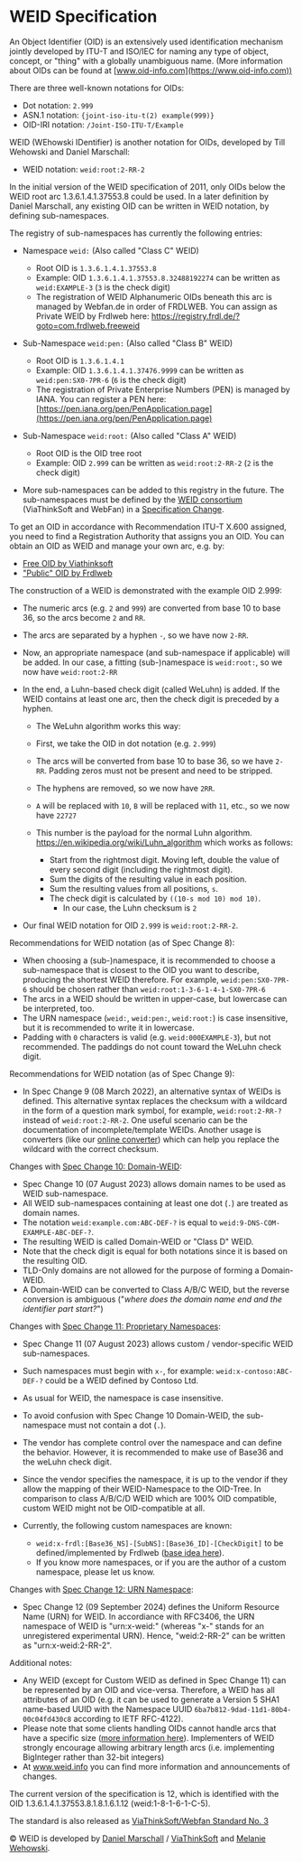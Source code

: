 # WEID Specification

An Object Identifier (OID) is an extensively used identification mechanism jointly developed by ITU-T and ISO/IEC for naming any type of object, concept, or "thing" with a globally unambiguous name. (More information about OIDs can be found at [www.oid-info.com](https://www.oid-info.com))

There are three well-known notations for OIDs:

- Dot notation: `2.999`
- ASN.1 notation: `{joint-iso-itu-t(2) example(999)}`
- OID-IRI notation: `/Joint-ISO-ITU-T/Example`

WEID (WEhowski IDentifier) is another notation for OIDs, developed by Till Wehowski and Daniel Marschall:

- WEID notation: `weid:root:2-RR-2`

In the initial version of the WEID specification of 2011, only OIDs below the WEID root arc 1.3.6.1.4.1.37553.8 could be used. In a later definition by Daniel Marschall, any existing OID can be written in WEID notation, by defining sub-namespaces.

The registry of sub-namespaces has currently the following entries:

* Namespace `weid:` (Also called "Class C" WEID)
  * Root OID is `1.3.6.1.4.1.37553.8`
  * Example: OID `1.3.6.1.4.1.37553.8.32488192274` can be written as `weid:EXAMPLE-3` (`3` is the check digit)
  * The registration of WEID Alphanumeric OIDs beneath this arc is managed by Webfan.de in order of FRDLWEB. You can assign as Private WEID by Frdlweb here: https://registry.frdl.de/?goto=com.frdlweb.freeweid


* Sub-Namespace `weid:pen:` (Also called "Class B" WEID)
  * Root OID is `1.3.6.1.4.1`
  * Example: OID `1.3.6.1.4.1.37476.9999` can be written as `weid:pen:SX0-7PR-6` (`6` is the check digit)
  * The registration of Private Enterprise Numbers (PEN) is managed by IANA. You can register a PEN here: 
    [https://pen.iana.org/pen/PenApplication.page](https://pen.iana.org/pen/PenApplication.page)


* Sub-Namespace `weid:root:` (Also called "Class A" WEID)
  * Root OID is the OID tree root
  * Example: OID `2.999` can be written as `weid:root:2-RR-2` (`2` is the check digit)


* More sub-namespaces can be added to this registry in the future. The sub-namespaces must be defined by the [WEID consortium](https://www.startforum.de/s/weid/) (ViaThinkSoft and WebFan) in a [Specification Change](https://registry.frdl.de/?goto=oid%3A1.3.6.1.4.1.37553.8.1.8.1.6.1).



To get an OID in accordance with Recommendation ITU-T X.600 assigned, you need to find a Registration Authority that assigns you an OID. You can obtain an OID as WEID and manage your own arc, e.g. by:

  * [Free OID by Viathinksoft](https://hosted.oidplus.com/viathinksoft/?goto=oidplus%3Acom.viathinksoft.freeoid)
  * ["Public" OID by Frdlweb](https://registry.frdl.de/?goto=oidplus%3Acom.viathinksoft.freeoid)


The construction of a WEID is demonstrated with the example OID 2.999:

- The numeric arcs (e.g. `2` and `999`) are converted from base 10 to base 36, so the arcs become `2` and `RR`.
- The arcs are separated by a hyphen `-`, so we have now `2-RR`.
- Now, an appropriate namespace (and sub-namespace if applicable) will be added. In our case, a fitting (sub-)namespace is `weid:root:`, so we now have `weid:root:2-RR`
- In the end, a Luhn-based check digit (called WeLuhn) is added. If the WEID contains at least one arc, then the check digit is preceded by a hyphen.

  * The WeLuhn algorithm works this way:
  * First, we take the OID in dot notation (e.g. `2.999`)
  * The arcs will be converted from base 10 to base 36, so we have `2-RR`. Padding zeros must not be present and need to be stripped.
  * The hyphens are removed, so we now have `2RR`.
  * `A` will be replaced with `10`, `B` will be replaced with `11`, etc., so we now have `22727`
  * This number is the payload for the normal Luhn algorithm. https://en.wikipedia.org/wiki/Luhn_algorithm which works as follows:

    * Start from the rightmost digit. Moving left, double the value of every second digit (including the rightmost digit).
    * Sum the digits of the resulting value in each position.
    * Sum the resulting values from all positions, `s`.
    * The check digit is calculated by `((10-s mod 10) mod 10)`.
       * In our case, the Luhn checksum is `2`
- Our final WEID notation for OID `2.999` is `weid:root:2-RR-2`.

Recommendations for WEID notation (as of Spec Change 8):

* When choosing a (sub-)namespace, it is recommended to choose a sub-namespace that is closest to the OID you want to describe, producing the shortest WEID therefore. For example, `weid:pen:SX0-7PR-6` should be chosen rather than `weid:root:1-3-6-1-4-1-SX0-7PR-6`
* The arcs in a WEID should be written in upper-case, but lowercase can be interpreted, too.
* The URN namespace (`weid:`, `weid:pen:`, `weid:root:`) is case insensitive, but it is recommended to write it in lowercase.
* Padding with `0` characters is valid (e.g. `weid:000EXAMPLE-3`), but not recommended. The paddings do not count toward the WeLuhn check digit.

Recommendations for WEID notation (as of Spec Change 9):

* In Spec Change 9 (08 March 2022), an alternative syntax of WEIDs is defined. This alternative syntax replaces the checksum with a wildcard in the form of a question mark symbol, for example, `weid:root:2-RR-?` instead of `weid:root:2-RR-2`. One useful scenario can be the documentation of incomplete/template WEIDs. Another usage is converters (like our [online converter](https://weid.info/implementations.html)) which can help you replace the wildcard with the correct checksum.

Changes with [Spec Change 10: Domain-WEID](https://github.com/frdl/weid/issues/3):

* Spec Change 10 (07 August 2023) allows domain names to be used as WEID sub-namespace.
* All WEID sub-namespaces containing at least one dot (`.`) are treated as domain names.
* The notation `weid:example.com:ABC-DEF-?` is equal to `weid:9-DNS-COM-EXAMPLE-ABC-DEF-?`.
* The resulting WEID is called Domain-WEID or "Class D" WEID.
* Note that the check digit is equal for both notations since it is based on the resulting OID.
* TLD-Only domains are not allowed for the purpose of forming a Domain-WEID.
* A Domain-WEID can be converted to Class A/B/C WEID, but the reverse conversion is ambiguous ("*where does the domain name end and the identifier part start?*")

Changes with [Spec Change 11: Proprietary Namespaces](https://github.com/frdl/weid/issues/4):

* Spec Change 11 (07 August 2023) allows custom / vendor-specific WEID sub-namespaces.
* Such namespaces must begin with `x-`, for example:  `weid:x-contoso:ABC-DEF-?` could be a WEID defined by Contoso Ltd.
* As usual for WEID, the namespace is case insensitive.
* To avoid confusion with Spec Change 10 Domain-WEID, the sub-namespace must not contain a dot (`.`).
* The vendor has complete control over the namespace and can define the behavior. However, it is recommended to make use of Base36 and the weLuhn check digit.
* Since the vendor specifies the namespace, it is up to the vendor if they allow the mapping of their WEID-Namespace to the OID-Tree. In comparison to class A/B/C/D WEID which are 100% OID compatible, custom WEID might not be OID-compatible at all.
* Currently, the following custom namespaces are known:

    * `weid:x-frdl:[Base36_NS]-[SubNS]:[Base36_ID]-[CheckDigit]` to be defined/implemented by Frdlweb ([base idea here](https://frdl.de/dynamic-weid-namespace-class)).
    * If you know more namespaces, or if you are the author of a custom namespace, please let us know.

Changes with [Spec Change 12: URN Namespace](https://github.com/ViaThinkSoft/standards/issues/1):

* Spec Change 12 (09 September 2024) defines the Uniform Resource Name (URN) for WEID. In accordiance with RFC3406, the URN namespace of WEID is "urn:x-weid:" (whereas "x-" stands for an unregistered experimental URN). Hence, "weid:2-RR-2" can be written as "urn:x-weid:2-RR-2".

Additional notes:

* Any WEID (except for Custom WEID as defined in Spec Change 11) can be represented by an OID and vice-versa. Therefore, a WEID has all attributes of an OID (e.g. it can be used to generate a Version 5 SHA1 name-based UUID with the Namespace UUID `6ba7b812-9dad-11d1-80b4-00c04fd430c8` according to IETF RFC-4122).
* Please note that some clients handling OIDs cannot handle arcs that have a specific size ([more information here](https://misc.daniel-marschall.de/asn.1/oid_facts.html)). Implementers of WEID strongly encourage allowing arbitrary length arcs (i.e. implementing BigInteger rather than 32-bit integers)
* At www.weid.info you can find more information and announcements of changes.

The current version of the specification is 12, which is identified with the OID 1.3.6.1.4.1.37553.8.1.8.1.6.1.12 (weid:1-8-1-6-1-C-5).

The standard is also released as [ViaThinkSoft/Webfan Standard No. 3](https://www.viathinksoft.de/std/viathinksoft-std-0003-weid.html)

© WEID is developed by [Daniel Marschall](https://www.daniel-marschall.de/) / [ViaThinkSoft](https://www.viathinksoft.com/) and [Melanie Wehowski](https://webfan.de/u/frdl-github-2658030).
